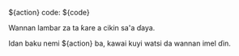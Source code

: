 ${action} code: ${code}

Wannan lambar za ta ƙare a cikin sa'a ɗaya.

Idan baku nemi ${action} ba, kawai kuyi watsi da wannan imel ɗin.
